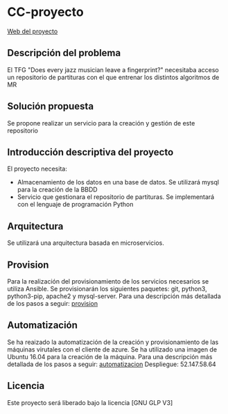 # CC-proyecto

[Web del proyecto](https://lchousal.github.io/CC-proyecto/)

## Descripción del problema

  El TFG "Does every jazz musician leave a fingerprint?" necesitaba acceso un repositorio de partituras con el que entrenar los distintos algoritmos de MR

## Solución propuesta

  Se propone realizar un servicio para la creación y gestión de este repositorio

## Introducción descriptiva del proyecto

  El proyecto necesita:

  - Almacenamiento de los datos en una base de datos. Se utilizará mysql para la creación de la BBDD
  - Servicio que gestionara el repositorio de partituras. Se implementará con el lenguaje de programación Python

## Arquitectura

  Se utilizará una arquitectura basada en microservicios.

## Provision

  Para la realización del provisionamiento de los servicios necesarios se utiliza Ansible.
  Se provisionarán los siguientes paquetes: git, python3, python3-pip, apache2 y mysql-server.
  Para una descripción más detallada de los pasos a seguir: [provision](https://github.com/lchousal/CC-proyecto/blob/gh-pages/provision.md)

## Automatización

  Se ha reaizado la automatización de la creación y provisionamiento de las máquinas virutales con el cliente de azure.
  Se ha utilizado una imagen de Ubuntu 16.04 para la creación de la máquina.
  Para una descripción más detallada de los pasos a seguir: [automatizacion](https://github.com/lchousal/CC-proyecto/blob/gh-pages/provision.md)
  Despliegue: 52.147.58.64

## Licencia

  Este proyecto será liberado bajo la licencia [GNU GLP V3]
